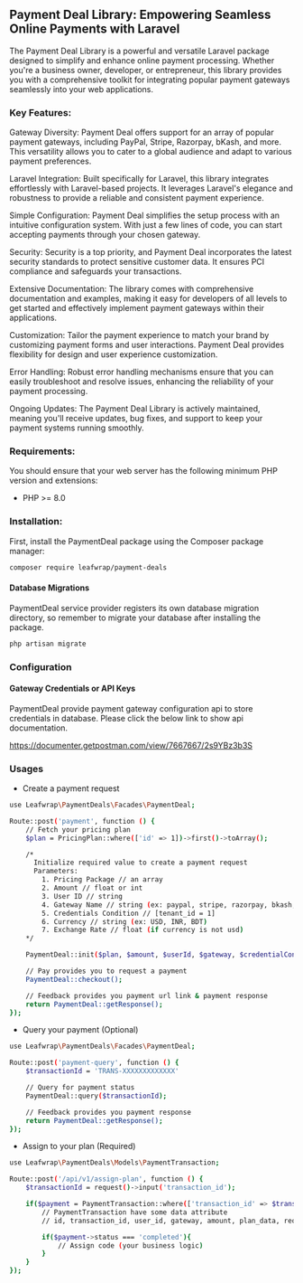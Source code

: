 ## Payment Deal Library: Empowering Seamless Online Payments with Laravel

The Payment Deal Library is a powerful and versatile Laravel package designed to simplify and enhance online payment processing. Whether you're a business owner, developer, or entrepreneur, this library provides you with a comprehensive toolkit for integrating popular payment gateways seamlessly into your web applications.

### Key Features:

Gateway Diversity: Payment Deal offers support for an array of popular payment gateways, including PayPal, Stripe, Razorpay, bKash, and more. This versatility allows you to cater to a global audience and adapt to various payment preferences.

Laravel Integration: Built specifically for Laravel, this library integrates effortlessly with Laravel-based projects. It leverages Laravel's elegance and robustness to provide a reliable and consistent payment experience.

Simple Configuration: Payment Deal simplifies the setup process with an intuitive configuration system. With just a few lines of code, you can start accepting payments through your chosen gateway.

Security: Security is a top priority, and Payment Deal incorporates the latest security standards to protect sensitive customer data. It ensures PCI compliance and safeguards your transactions.

Extensive Documentation: The library comes with comprehensive documentation and examples, making it easy for developers of all levels to get started and effectively implement payment gateways within their applications.

Customization: Tailor the payment experience to match your brand by customizing payment forms and user interactions. Payment Deal provides flexibility for design and user experience customization.

Error Handling: Robust error handling mechanisms ensure that you can easily troubleshoot and resolve issues, enhancing the reliability of your payment processing.

Ongoing Updates: The Payment Deal Library is actively maintained, meaning you'll receive updates, bug fixes, and support to keep your payment systems running smoothly.

### Requirements:

You should ensure that your web server has the following minimum PHP version and extensions:

-   PHP >= 8.0

### Installation:

First, install the PaymentDeal package using the Composer package manager:

```bash
composer require leafwrap/payment-deals
```

#### Database Migrations

PaymentDeal service provider registers its own database migration directory, so remember to migrate your database after installing the package.

```bash
php artisan migrate
```

### Configuration

#### Gateway Credentials or API Keys

PaymentDeal provide payment gateway configuration api to store credentials in database. Please click the below link to show api documentation.

https://documenter.getpostman.com/view/7667667/2s9YBz3b3S

### Usages

-   Create a payment request

```bash
use Leafwrap\PaymentDeals\Facades\PaymentDeal;

Route::post('payment', function () {
    // Fetch your pricing plan
    $plan = PricingPlan::where(['id' => 1])->first()->toArray();

    /*
      Initialize required value to create a payment request
      Parameters:
        1. Pricing Package // an array
        2. Amount // float or int
        3. User ID // string
        4. Gateway Name // string (ex: paypal, stripe, razorpay, bkash, paystack)
        5. Credentials Condition // [tenant_id = 1]
        6. Currency // string (ex: USD, INR, BDT)
        7. Exchange Rate // float (if currency is not usd)
    */

    PaymentDeal::init($plan, $amount, $userId, $gateway, $credentialCondition, $currency, $exchangeRate);

    // Pay provides you to request a payment
    PaymentDeal::checkout();

    // Feedback provides you payment url link & payment response
    return PaymentDeal::getResponse();
});
```

-   Query your payment (Optional)

```bash
use Leafwrap\PaymentDeals\Facades\PaymentDeal;

Route::post('payment-query', function () {
    $transactionId = 'TRANS-XXXXXXXXXXXXX'

    // Query for payment status
    PaymentDeal::query($transactionId);

    // Feedback provides you payment response
    return PaymentDeal::getResponse();
});
```

-   Assign to your plan (Required)

```bash
use Leafwrap\PaymentDeals\Models\PaymentTransaction;

Route::post('/api/v1/assign-plan', function () {
    $transactionId = request()->input('transaction_id');

    if($payment = PaymentTransaction::where(['transaction_id' => $transactionId])->first()){
        // PaymentTransaction have some data attribute
        // id, transaction_id, user_id, gateway, amount, plan_data, request_payload, response_payload, status

        if($payment->status === 'completed'){
            // Assign code (your business logic)
        }
    }
});
```
